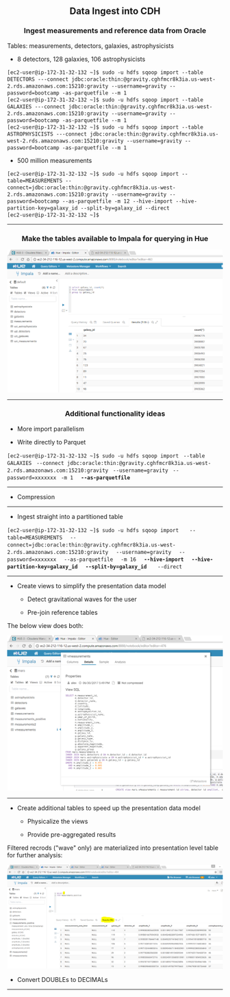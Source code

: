 ## <center>Data Ingest into CDH</center>

### <center>Ingest measurements and reference data from Oracle </center>

Tables: measurements, detectors, galaxies, astrophysicists

* 8 detectors, 128 galaxies, 106 astrophysicists
```
[ec2-user@ip-172-31-32-132 ~]$ sudo -u hdfs sqoop import --table DETECTORS ---connect jdbc:oracle:thin:@gravity.cghfmcr8k3ia.us-west-2.rds.amazonaws.com:15210:gravity --username=gravity --password=bootcamp -as-parquetfile --m 1
[ec2-user@ip-172-31-32-132 ~]$ sudo -u hdfs sqoop import --table GALAXIES ---connect jdbc:oracle:thin:@gravity.cghfmcr8k3ia.us-west-2.rds.amazonaws.com:15210:gravity --username=gravity --password=bootcamp -as-parquetfile --m 1
[ec2-user@ip-172-31-32-132 ~]$ sudo -u hdfs sqoop import --table ASTROPHYSICISTS ---connect jdbc:oracle:thin:@gravity.cghfmcr8k3ia.us-west-2.rds.amazonaws.com:15210:gravity --username=gravity --password=bootcamp -as-parquetfile --m 1
```

* 500 million measurements

```
[ec2-user@ip-172-31-32-132 ~]$ sudo -u hdfs sqoop import --table=MEASUREMENTS --connect=jdbc:oracle:thin:@gravity.cghfmcr8k3ia.us-west-2.rds.amazonaws.com:15210:gravity --username=gravity --password=bootcamp --as-parquetfile -m 12 --hive-import --hive-partition-key=galaxy_id --split-by=galaxy_id --direct
[ec2-user@ip-172-31-32-132 ~]$ 
```

---

### <center>Make the tables available to Impala for querying in Hue</center>

<center> <img src="images/impala-hue-query.PNG"/>  </center>

---

### <center>Additional functionality ideas </center>

* More import parallelism

* Write directly to Parquet

`[ec2-user@ip-172-31-32-132 ~]$ sudo -u hdfs sqoop import` 
`  --table GALAXIES `
`  --connect jdbc:oracle:thin:@gravity.cghfmcr8k3ia.us-west-2.rds.amazonaws.com:15210:gravity `
`  --username=gravity `
`  --password=xxxxxxx `
`  -m 1 `
__`  --as-parquetfile`__

---

* Compression

---

* Ingest straight into a partitioned table

`[ec2-user@ip-172-31-32-132 ~]$ sudo -u hdfs sqoop import `
`   --table=MEASUREMENTS `
`   --connect=jdbc:oracle:thin:@gravity.cghfmcr8k3ia.us-west-2.rds.amazonaws.com:15210:gravity `
`   --username=gravity `
`   --password=xxxxxxx `
`   --as-parquetfile `
`   -m 16 `
__`   --hive-import `__
__`   --hive-partition-key=galaxy_id `__
__`   --split-by=galaxy_id `__
`   --direct`

---

* Create views to simplify the presentation data model

   - Detect gravitational waves for the user

   - Pre-join reference tables
   

The below view does both:

<center><img src="images/impala-wave-view.PNG"/> </center>

---

* Create additional tables to speed up the presentation data model

   - Physicalize the views

   - Provide pre-aggregated results

Filtered recrods ("wave" only) are materialized into presentation level table for further analysis:
<center><img src="images/impala-materialized-view.PNG"/></center>

   - Convert DOUBLEs to DECIMALs


---

